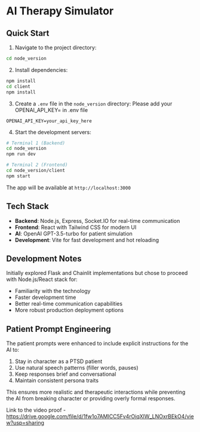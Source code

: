 # AI Therapy Simulator


## Quick Start



1. Navigate to the project directory:
```bash
cd node_version
```

2. Install dependencies:
```bash
npm install
cd client
npm install
```

3. Create a `.env` file in the `node_version` directory:
Please add your OPENAI_API_KEY= in .env file
```
OPENAI_API_KEY=your_api_key_here
```

4. Start the development servers:
```bash
# Terminal 1 (Backend)
cd node_version
npm run dev

# Terminal 2 (Frontend)
cd node_version/client
npm start
```

The app will be available at `http://localhost:3000`

## Tech Stack

- **Backend**: Node.js, Express, Socket.IO for real-time communication
- **Frontend**: React with Tailwind CSS for modern UI
- **AI**: OpenAI GPT-3.5-turbo for patient simulation
- **Development**: Vite for fast development and hot reloading

## Development Notes

Initially explored Flask and Chainlit implementations but chose to proceed with Node.js/React stack for:
- Familiarity with the technology
- Faster development time
- Better real-time communication capabilities
- More robust production deployment options

## Patient Prompt Engineering

The patient prompts were enhanced to include explicit instructions for the AI to:
1. Stay in character as a PTSD patient
2. Use natural speech patterns (filler words, pauses)
3. Keep responses brief and conversational
4. Maintain consistent persona traits

This ensures more realistic and therapeutic interactions while preventing the AI from breaking character or providing overly formal responses.


Link to the video proof - https://drive.google.com/file/d/1fw1o7AMICC5Fv4rOiqXlW_LNOxrBEkO4/view?usp=sharing